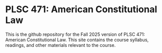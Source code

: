 # PLSC 471: American Constitutional Law

This is the github repository for the Fall 2025 version of PLSC 471: American Constitutional Law. This site contains the course syllabus, readings, and other materials relevant to the course.
